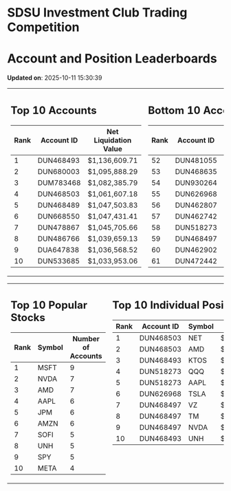 # SDSU Investment Club Trading Competition 
 # Account and Position Leaderboards

**Updated on**: 2025-10-11 15:30:39

<table><tr><td valign="top">

## Top 10 Accounts
| Rank | Account ID | Net Liquidation Value |
|------|------------|-----------------------|
| 1 | DUN468493 | $1,136,609.71 |
| 2 | DUN680003 | $1,095,888.29 |
| 3 | DUM783468 | $1,082,385.79 |
| 4 | DUN468503 | $1,061,607.18 |
| 5 | DUN468489 | $1,047,503.83 |
| 6 | DUN668550 | $1,047,431.41 |
| 7 | DUN478867 | $1,045,705.66 |
| 8 | DUN486766 | $1,039,659.13 |
| 9 | DUA647838 | $1,036,568.52 |
| 10 | DUN533685 | $1,033,953.06 |

</td><td valign="top">

## Bottom 10 Accounts
| Rank | Account ID | Net Liquidation Value |
|------|------------|-----------------------|
| 52 | DUN481055 | $996,507.77 |
| 53 | DUN468635 | $991,799.51 |
| 54 | DUN930264 | $981,302.16 |
| 55 | DUN626968 | $981,101.36 |
| 56 | DUN462807 | $978,291.64 |
| 57 | DUN462742 | $973,104.20 |
| 58 | DUN518273 | $971,686.76 |
| 59 | DUN468497 | $967,530.23 |
| 60 | DUN462902 | $942,652.77 |
| 61 | DUN472442 | $795,703.89 |

</td></tr></table>

<table><tr><td valign="top">

## Top 10 Popular Stocks
| Rank | Symbol | Number of Accounts |
|------|--------|--------------------|
| 1 | MSFT | 9 |
| 2 | NVDA | 7 |
| 3 | AMD | 7 |
| 4 | AAPL | 6 |
| 5 | JPM | 6 |
| 6 | AMZN | 6 |
| 7 | SOFI | 5 |
| 8 | UNH | 5 |
| 9 | SPY | 5 |
| 10 | META | 4 |

</td><td valign="top">

## Top 10 Individual Positions
| Rank | Account ID | Symbol | Cost | Total Value |
|------|------------|--------|-----------|-------------|
| 1 | DUN468503 | NET | $2,222,350.22 | $2,222,350.22 |
| 2 | DUN468503 | AMD | $484,965.07 | $484,965.07 |
| 3 | DUN468493 | KTOS | $375,025.68 | $375,025.68 |
| 4 | DUN518273 | QQQ | $301,122.51 | $301,122.51 |
| 5 | DUN518273 | AAPL | $256,444.20 | $256,444.20 |
| 6 | DUN626968 | TSLA | $225,886.51 | $225,886.51 |
| 7 | DUN468497 | VZ | $200,023.20 | $200,023.20 |
| 8 | DUN468497 | TM | $200,005.73 | $200,005.73 |
| 9 | DUN468497 | NVDA | $200,005.30 | $200,005.30 |
| 10 | DUN468493 | UNH | $200,003.43 | $200,003.43 |

</td></tr></table>
